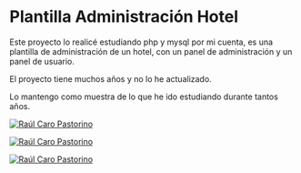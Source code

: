 # Plantilla Administración Hotel

Este proyecto lo realicé estudiando php y mysql por mi cuenta, es una plantilla de administración de un hotel, con un panel de administración y un panel de usuario.

El proyecto tiene muchos años y no lo he actualizado.

Lo mantengo como muestra de lo que he ido estudiando durante tantos años.

[![Raúl Caro Pastorino](https://raw.githubusercontent.com/raupulus/raupulus/master/img/h1.png)](https://raupulus.dev)

[![Raúl Caro Pastorino](https://raw.githubusercontent.com/raupulus/raupulus/master/img/h1.png)](https://raupulus.dev)

[![Raúl Caro Pastorino](https://raw.githubusercontent.com/raupulus/raupulus/master/img/h1.png)](https://raupulus.dev)
